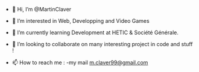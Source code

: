 - 👋 Hi, I’m @MartinClaver
- 👀 I’m interested in Web, Developping and Video Games
- 🌱 I’m currently learning Development at HETIC & Société Générale.
- 💞️ I’m looking to collaborate on many interesting project in code and stuff !

- 📫 How to reach me : -my mail m.claver99@gmail.com
